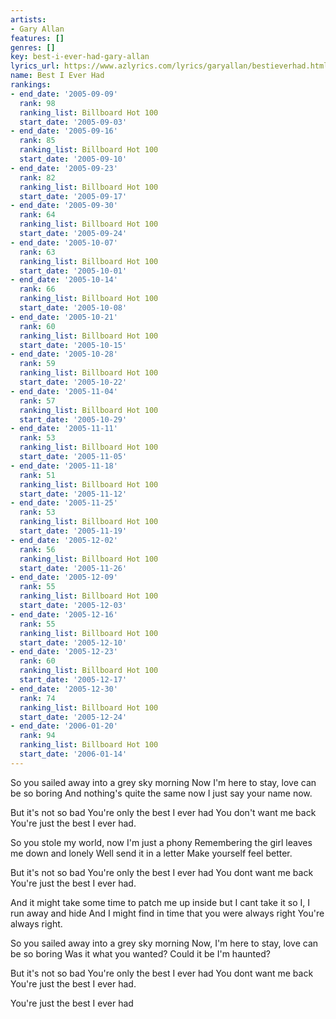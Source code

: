 ```yaml
---
artists:
- Gary Allan
features: []
genres: []
key: best-i-ever-had-gary-allan
lyrics_url: https://www.azlyrics.com/lyrics/garyallan/bestieverhad.html
name: Best I Ever Had
rankings:
- end_date: '2005-09-09'
  rank: 98
  ranking_list: Billboard Hot 100
  start_date: '2005-09-03'
- end_date: '2005-09-16'
  rank: 85
  ranking_list: Billboard Hot 100
  start_date: '2005-09-10'
- end_date: '2005-09-23'
  rank: 82
  ranking_list: Billboard Hot 100
  start_date: '2005-09-17'
- end_date: '2005-09-30'
  rank: 64
  ranking_list: Billboard Hot 100
  start_date: '2005-09-24'
- end_date: '2005-10-07'
  rank: 63
  ranking_list: Billboard Hot 100
  start_date: '2005-10-01'
- end_date: '2005-10-14'
  rank: 66
  ranking_list: Billboard Hot 100
  start_date: '2005-10-08'
- end_date: '2005-10-21'
  rank: 60
  ranking_list: Billboard Hot 100
  start_date: '2005-10-15'
- end_date: '2005-10-28'
  rank: 59
  ranking_list: Billboard Hot 100
  start_date: '2005-10-22'
- end_date: '2005-11-04'
  rank: 57
  ranking_list: Billboard Hot 100
  start_date: '2005-10-29'
- end_date: '2005-11-11'
  rank: 53
  ranking_list: Billboard Hot 100
  start_date: '2005-11-05'
- end_date: '2005-11-18'
  rank: 51
  ranking_list: Billboard Hot 100
  start_date: '2005-11-12'
- end_date: '2005-11-25'
  rank: 53
  ranking_list: Billboard Hot 100
  start_date: '2005-11-19'
- end_date: '2005-12-02'
  rank: 56
  ranking_list: Billboard Hot 100
  start_date: '2005-11-26'
- end_date: '2005-12-09'
  rank: 55
  ranking_list: Billboard Hot 100
  start_date: '2005-12-03'
- end_date: '2005-12-16'
  rank: 55
  ranking_list: Billboard Hot 100
  start_date: '2005-12-10'
- end_date: '2005-12-23'
  rank: 60
  ranking_list: Billboard Hot 100
  start_date: '2005-12-17'
- end_date: '2005-12-30'
  rank: 74
  ranking_list: Billboard Hot 100
  start_date: '2005-12-24'
- end_date: '2006-01-20'
  rank: 94
  ranking_list: Billboard Hot 100
  start_date: '2006-01-14'
---
```


So you sailed away into a grey sky morning
Now I'm here to stay, love can be so boring
And nothing's quite the same now
I just say your name now.

But it's not so bad
You're only the best I ever had
You don't want me back
You're just the best I ever had.

So you stole my world, now I'm just a phony
Remembering the girl leaves me down and lonely
Well send it in a letter
Make yourself feel better.

But it's not so bad
You're only the best I ever had
You dont want me back
You're just the best I ever had.

And it might take some time to patch me up inside
but I cant take it so I, I run away and hide
And I might find in time that you were always right
You're always right.

So you sailed away into a grey sky morning
Now, I'm here to stay, love can be so boring
Was it what you wanted?
Could it be I'm haunted?

But it's not so bad
You're only the best I ever had
You dont want me back
You're just the best I ever had.

You're just the best I ever had



